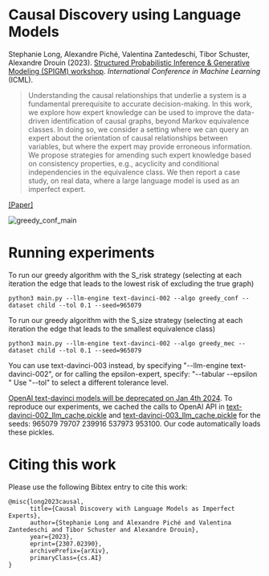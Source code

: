 # Causal Discovery using Language Models
Stephanie Long, Alexandre Piché, Valentina Zantedeschi, Tibor Schuster, Alexandre Drouin (2023). [Structured Probabilistic Inference & Generative Modeling (SPIGM) workshop](https://spigmworkshop.github.io/). *International Conference in Machine Learning* (ICML). 

> Understanding the causal relationships that underlie a system is a fundamental prerequisite to accurate decision-making. In this work, we explore how expert knowledge can be used to improve the data-driven identification of causal graphs, beyond Markov equivalence classes. In doing so, we consider a setting where we can query an expert about the orientation of causal relationships between variables, but where the expert may provide erroneous information. We propose strategies for amending such expert knowledge based on consistency properties, e.g., acyclicity and conditional independencies in the equivalence class. We then report a case study, on real data, where a large language model is used as an imperfect expert.

[[Paper]](https://arxiv.org/abs/2307.02390)


![greedy_conf_main](https://github.com/StephLong614/Causal-disco-LLM-imperfect-experts/assets/17014892/3f13bfb8-e125-4c4b-887b-3c576b1a4e01)

# Running experiments

To run our greedy algorithm with the S_risk strategy (selecting at each iteration the edge that leads to the lowest risk of excluding the true graph)
```python3
python3 main.py --llm-engine text-davinci-002 --algo greedy_conf --dataset child --tol 0.1 --seed=965079
```

To run our greedy algorithm with the S_size strategy (selecting at each iteration the edge that leads to the smallest equivalence class)
```python3
python3 main.py --llm-engine text-davinci-002 --algo greedy_mec --dataset child --tol 0.1 --seed=965079
```

You can use text-davinci-003 instead, by specifying "--llm-engine text-davinci-002", or for calling the epsilon-expert, specify: "--tabular --epsilon <epsilon>"
Use "--tol" to select a different tolerance level.

[OpenAI text-davinci models will be deprecated on Jan 4th 2024](https://platform.openai.com/docs/models/gpt-3-5).
To reproduce our experiments, we cached the calls to OpenAI API in [text-davinci-002_llm_cache.pickle](https://github.com/StephLong614/Causal-disco-LLM-imperfect-experts/blob/main/text-davinci-002_llm_cache.pickle) and [text-davinci-003_llm_cache.pickle](https://github.com/StephLong614/Causal-disco-LLM-imperfect-experts/blob/main/text-davinci-003_llm_cache.pickle) for the seeds: 965079 79707 239916 537973 953100.
Our code automatically loads these pickles.

# Citing this work
Please use the following Bibtex entry to cite this work:
```
@misc{long2023causal,
      title={Causal Discovery with Language Models as Imperfect Experts}, 
      author={Stephanie Long and Alexandre Piché and Valentina Zantedeschi and Tibor Schuster and Alexandre Drouin},
      year={2023},
      eprint={2307.02390},
      archivePrefix={arXiv},
      primaryClass={cs.AI}
}
```
